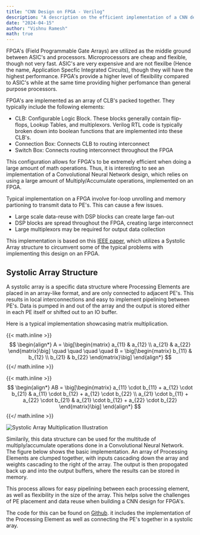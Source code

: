 ```yaml
---
title: "CNN Design on FPGA - Verilog"
description: "A description on the efficient implementation of a CNN design for FPGA's"
date: "2024-04-15"
author: "Vishnu Ramesh"
math: true
---
```


FPGA's (Field Programmable Gate Arrays) are utilized as the middle ground between ASIC's and processors. Microprocessors are cheap and flexible, though not very fast. ASIC's are very expensive and are not flexilbe (Hence the name, Application Specfic Integrated Circuits), though they will have the highest performance. FPGA's provide a higher level of flexibility compared to ASIC's while at the same time providing higher perfomance than general purpose processors.

FPGA's are implemented as an array of CLB's packed together. They typically include the following elements:
* CLB: Configurable Logic Block. These blocks generally contain flip-flops, Lookup Tables, and multiplexors. Verilog RTL code is typically broken down into boolean functions that are implemented into these CLB's.
* Connection Box: Connects CLB to routing interconnect
* Switch Box: Connects routing interconnect throughout the FPGA

This configuration allows for FPGA's to be extremely efficient when doing a large amount of math operations. Thus, it is interesting to see an implementation of a Convolutional Neural Network design, which relies on using a large amount of Multiply/Accumulate operations, implemented on an FPGA. 

Typical implementation on a FPGA involve for-loop unrolling and memory partioning to transmit data to PE's. This can cause a few issues.
* Large scale data-reuse with DSP blocks can create large fan-out
* DSP blocks are spread throughout the FPGA, creating large interconnect
* Large multiplexors may be required for output data collection

This implementation is based on this [IEEE paper](https://ieeexplore.ieee.org/document/8060313), which utilizes a Systolic Array structure to circumvent some of the typical problems with implementing this design on an FPGA.

## Systolic Array Structure

A systolic array is a specific data structure where Processing Elements are placed in an array-like format, and are only connected to adjacent PE's. This results in local interconnections and easy to implement pipelining between PE's. Data is pumped in and out of the array and the output is stored either in each PE itself or shifted out to an IO buffer.

Here is a typical implementation showcasing matrix multiplication.

{{< math.inline >}}
$$
\begin{align*}
A = \big[\begin{matrix} a_{11} & a_{12} \\ a_{21} & a_{22} \end{matrix}\big]
\quad \quad \quad \quad
B = \big[\begin{matrix} b_{11} & b_{12} \\ b_{21} & b_{22} \end{matrix}\big]
\end{align*}
$$
{{</ math.inline >}}

{{< math.inline >}}
$$
\begin{align*}
AB = \big[\begin{matrix} a_{11} \cdot b_{11} + a_{12} \cdot b_{21} & a_{11} \cdot b_{12} + a_{12} \cdot b_{22} \\ a_{21} \cdot b_{11} + a_{22} \cdot b_{21} & a_{21} \cdot b_{12} + a_{22} \cdot b_{22} \end{matrix}\big]
\end{align*}
$$
{{</ math.inline >}}

![Systolic Array Multiplication Illustration](/images/sysyolic_mult.png)

Similarily, this data structure can be used for the multitude of multiply/accumulate operations done in a Convolutional Neural Network. The figure below shows the basic implementation. An array of Processing Elements are clumped together, with inputs cascading down the array and weights cascading to the right of the array. The output is then propogated back up and into the output buffers, where the results can be stored in memory. 

This process allows for easy pipelining between each processing element, as well as flexibility in the size of the array. This helps solve the challenges of PE placement and data reuse when building a CNN design for FPGA's.

The code for this can be found on [Github](https://github.com/vishnuvardhanRamesh/CNN_FPGA). it includes the implementation of the Processing Element as well as connecting the PE's together in a systolic aray.
